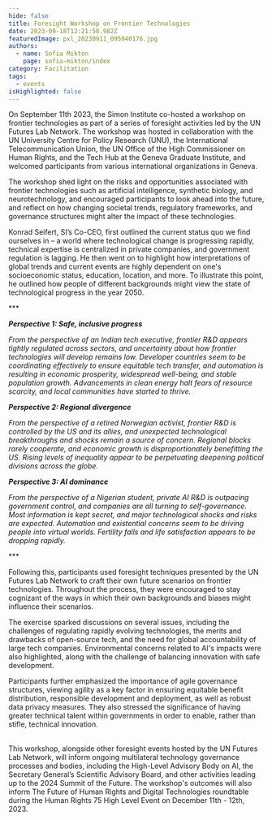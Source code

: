 ```yaml
---
hide: false
title: Foresight Workshop on Frontier Technologies
date: 2023-09-18T12:21:58.982Z
featuredImage: pxl_20230911_095940176.jpg
authors:
  - name: Sofia Mikton
    page: sofia-mikton/index
category: Facilitation
tags:
  - events
isHighlighted: false
---
```

On September 11th 2023, the Simon Institute co-hosted a workshop on frontier technologies as part of a series of foresight activities led by the UN Futures Lab Network. The workshop was hosted in collaboration with the UN University Centre for Policy Research (UNU), the International Telecommunication Union, the UN Office of the High Commissioner on Human Rights, and the Tech Hub at the Geneva Graduate Institute, and welcomed participants from various international organizations in Geneva.  

The workshop shed light on the risks and opportunities associated with frontier technologies such as artificial intelligence, synthetic biology, and neurotechnology, and encouraged participants to look ahead into the future, and reflect on how changing societal trends, regulatory frameworks, and governance structures might alter the impact of these technologies. 

Konrad Seifert, SI’s Co-CEO, first outlined the current status quo we find ourselves in – a world where technological change is progressing rapidly, technical expertise is centralized in private companies, and government regulation is lagging. He then went on to highlight how interpretations of global trends and current events are highly dependent on one's socioeconomic status, education, location, and more. To illustrate this point, he outlined how people of different backgrounds might view the state of technological progress in the year 2050. 

\*\**

***Perspective 1: Safe, inclusive progress***

*From the perspective of an Indian tech executive, frontier R&D appears tightly regulated across sectors, and uncertainty about how frontier technologies will develop remains low. Developer countries seem to be coordinating effectively to ensure equitable tech transfer, and automation is resulting in economic prosperity, widespread well-being, and stable population growth. Advancements in clean energy halt fears of resource scarcity, and local communities have started to thrive.*

***Perspective 2: Regional divergence***

*From the perspective of a retired Norwegian activist, frontier R&D is controlled by the US and its allies, and unexpected technological breakthroughs and shocks remain a source of concern. Regional blocks rarely cooperate, and economic growth is disproportionately benefitting the US. Rising levels of inequality appear to be perpetuating deepening political divisions across the globe.* 

***Perspective 3: AI dominance***

*From the perspective of a Nigerian student, private AI R&D is outpacing government control, and companies are all turning to self-governance. Most information is kept secret, and major technological shocks and risks are expected. Automation and existential concerns seem to be driving people into virtual worlds. Fertility falls and life satisfaction appears to be dropping rapidly.* 

\*\**

Following this, participants used foresight techniques presented by the UN Futures Lab Network to craft their own future scenarios on frontier technologies. Throughout the process, they were encouraged to stay cognizant of the ways in which their own backgrounds and biases might influence their scenarios. 

The exercise sparked discussions on several issues, including the challenges of regulating rapidly evolving technologies, the merits and drawbacks of open-source tech, and the need for global accountability of large tech companies. Environmental concerns related to AI's impacts were also highlighted, along with the challenge of balancing innovation with safe development. 

Participants further emphasized the importance of agile governance structures, viewing agility as a key factor in ensuring equitable benefit distribution, responsible development and deployment, as well as robust data privacy measures. They also stressed the significance of having greater technical talent within governments in order to enable, rather than stifle, technical innovation. 

\
This workshop, alongside other foresight events hosted by the UN Futures Lab Network, will inform ongoing multilateral technology governance processes and bodies, including the High-Level Advisory Body on AI, the Secretary General’s Scientific Advisory Board, and other activities leading up to the 2024 Summit of the Future. The workshop's outcomes will also inform The Future of Human Rights and Digital Technologies roundtable during the Human Rights 75 High Level Event on December 11th - 12th, 2023.